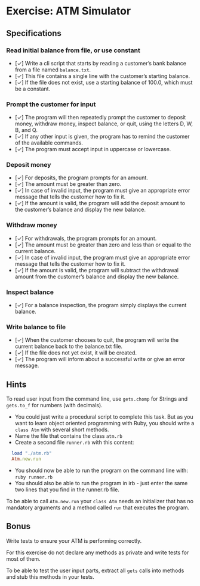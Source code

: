      
# Exercise: ATM Simulator

## Specifications

### Read initial balance from file, or use constant
- [✓] Write a cli script that starts by reading a customer’s bank balance from a file named `balance.txt`.
- [✓] This file contains a single line with the customer’s starting balance.
- [✓] If the file does not exist, use a starting balance of 100.0, which must be a constant.

### Prompt the customer for input
- [✓] The program will then repeatedly prompt the customer to deposit money, withdraw money, inspect balance, or quit, using the letters D, W, B, and Q.
- [✓] If any other input is given, the program has to remind the customer of the available commands.
- [✓] The program must accept input in uppercase or lowercase.

### Deposit money
- [✓] For deposits, the program prompts for an amount.
- [✓] The amount must be greater than zero.
- [✓] In case of invalid input, the program must give an appropriate error message that tells the customer how to fix it.
- [✓] If the amount is valid, the program will add the deposit amount to the customer’s balance and display the new balance.

### Withdraw money
- [✓] For withdrawals, the program prompts for an amount.
- [✓] The amount must be greater than zero and less than or equal to the current balance.
- [✓] In case of invalid input, the program must give an appropriate error message that tells the customer how to fix it.
- [✓] If the amount is valid, the program will subtract the withdrawal amount from the customer’s balance and display the new balance.

### Inspect balance
- [✓] For a balance inspection, the program simply displays the current balance.

### Write balance to file
- [✓] When the customer chooses to quit, the program will write the current balance back to the balance.txt file.
- [✓] If the file does not yet exist, it will be created.
- [✓] The program will inform about a successful write or give an error message.


## Hints

To read user input from the command line, use `gets.chomp` for Strings and `gets.to_f` for numbers (with decimals).

- You could just write a procedural script to complete this task. But as you want to learn object oriented programming with Ruby, you should write a `class Atm` with several short methods.
- Name the file that contains the class `atm.rb`
- Create a second file `runner.rb` with this content:

```ruby
  load "./atm.rb"
  Atm.new.run
```

- You should now be able to run the program on the command line with: `ruby runner.rb`
- You should also be able to run the program in irb - just enter the same two lines that you find in the runner.rb file.

To be able to call `Atm.new.run` your `class Atm` needs an initializer that has no mandatory arguments and a method called `run` that executes the program.


## Bonus

Write tests to ensure your ATM is performing correctly.

For this exercise do not declare any methods as private and write tests for most of them.

To be able to test the user input parts, extract all `gets` calls into methods and stub this methods in your tests.
